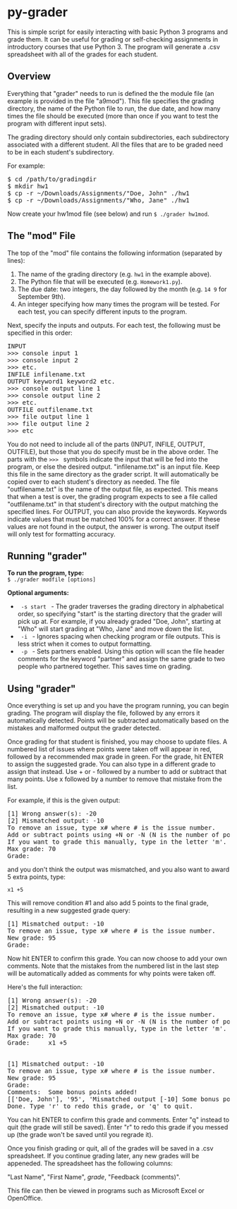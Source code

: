 py-grader
=========

This is simple script for easily interacting with basic Python 3 programs and grade them. It can be useful for grading or self-checking assignments in introductory courses that use Python 3. The program will generate a .csv spreadsheet with all of the grades for each student.



Overview
--------------

Everything that "grader" needs to run is defined the the module file (an example is provided in the file "a9mod"). This file specifies the grading directory, the name of the Python file to run, the due date, and how many times the file should be executed (more than once if you want to test the program with different input sets).

The grading directory should only contain subdirectories, each subdirectory associated with a different student. All the files that are to be graded need to be in each student's subdirectory.

For example:

<pre>
$ cd /path/to/gradingdir
$ mkdir hw1
$ cp -r ~/Downloads/Assignments/"Doe, John" ./hw1
$ cp -r ~/Downloads/Assignments/"Who, Jane" ./hw1
</pre>

Now create your hw1mod file (see below) and run `$ ./grader hw1mod`.



The "mod" File
--------------

The top of the "mod" file contains the following information (separated by lines):

<ol>
  <li>
    The name of the grading directory (e.g. <code>hw1</code> in the example above).
  </li>
  <li>
    The Python file that will be executed (e.g. <code>Homework1.py</code>).
  </li>
  <li>
    The due date: two integers, the day followed by the month (e.g. <code>14 9</code> for September 9th).
  </li>
  <li>
    An integer specifying how many times the program will be tested. For each test, you can specify different inputs to the program.
  </li>
</ol>

Next, specify the inputs and outputs. For each test, the following must be specified in this order:

<pre>
INPUT
>>> console input 1
>>> console input 2
>>> etc.
INFILE infilename.txt
OUTPUT keyword1 keyword2 etc.
>>> console output line 1
>>> console output line 2
>>> etc.
OUTFILE outfilename.txt
>>> file output line 1
>>> file output line 2
>>> etc
</pre>

You do not need to include all of the parts (INPUT, INFILE, OUTPUT, OUTFILE), but those that you do specify must be in the above order. The parts with the `>>> ` symbols indicate the input that will be fed into the program, or else the desired output. "infilename.txt" is an input file. Keep this file in the same directory as the grader script. It will automatically be copied over to each student's directory as needed. The file "outfilename.txt" is the name of the output file, as expected. This means that when a test is over, the grading program expects to see a file called "outfilename.txt" in that student's directory with the output matching the specified lines. For OUTPUT, you can also provide the keywords. Keywords indicate values that must be matched 100% for a correct answer. If these values are not found in the output, the answer is wrong. The output itself will only test for formatting accuracy.



Running "grader"
--------------

<b> To run the program, type: </b> <br>
`$ ./grader modfile [options]` <br>

<b> Optional arguments: </b>
<ul>
  <li>
    <code> -s start </code> - The grader traverses the grading directory in alphabetical order, so specifying "start" is the starting directory that the grader will pick up at. For example, if you already graded "Doe, John", starting at "Who" will start grading at "Who, Jane" and move down the list.
  </li>
  <li>
    <code> -i </code> - Ignores spacing when checking program or file outputs. This is less strict when it comes to output formatting.
  </li>
  <li>
    <code> -p </code> - Sets partners enabled. Using this option will scan the file header comments for the keyword "partner" and assign the same grade to two people who partnered together. This saves time on grading.
  </li>
</ul>



Using "grader"
--------------

Once everything is set up and you have the program running, you can begin grading. The program will display the file, followed by any errors it automatically detected. Points will be subtracted automatically based on the mistakes and malformed output the grader detected.

Once grading for that student is finished, you may choose to update files. A numbered list of issues where points were taken off will appear in red, followed by a recommended max grade in green. For the grade, hit ENTER to assign the suggested grade. You can also type in a different grade to assign that instead. Use + or - followed by a number to add or subtract that many points. Use x followed by a number to remove that mistake from the list.

For example, if this is the given output:

<pre>
[1] Wrong answer(s): -20
[2] Mismatched output: -10
To remove an issue, type x# where # is the issue number.
Add or subtract points using +N or -N (N is the number of points).
If you want to grade this manually, type in the letter 'm'.
Max grade: 70
Grade:     
</pre>

and you don't think the output was mismatched, and you also want to award 5 extra points, type:

`x1 +5`

This will remove condition #1 and also add 5 points to the final grade, resulting in a new suggested grade query:

<pre>
[1] Mismatched output: -10
To remove an issue, type x# where # is the issue number.
New grade: 95
Grade:     
</pre>

Now hit ENTER to confirm this grade. You can now choose to add your own comments. Note that the mistakes from the numbered list in the last step will be automatically added as comments for why points were taken off.

Here's the full interaction:

<pre>
[1] Wrong answer(s): -20
[2] Mismatched output: -10
To remove an issue, type x# where # is the issue number.
Add or subtract points using +N or -N (N is the number of points).
If you want to grade this manually, type in the letter 'm'.
Max grade: 70
Grade:     x1 +5


[1] Mismatched output: -10
To remove an issue, type x# where # is the issue number.
New grade: 95
Grade:     
Comments:  Some bonus points added!
[['Doe, John'], '95', 'Mismatched output [-10] Some bonus points added!']
Done. Type 'r' to redo this grade, or 'q' to quit. 
</pre>

You can hit ENTER to confirm this grade and comments. Enter "q" instead to quit (the grade will still be saved). Enter "r" to redo this grade if you messed up (the grade won't be saved until you regrade it).

Once you finish grading or quit, all of the grades will be saved in a .csv spreadsheet. If you continue grading later, any new grades will be appeneded. The spreadsheet has the following columns:

"Last Name", "First Name", *grade*, "Feedback (comments)".

This file can then be viewed in programs such as Microsoft Excel or OpenOffice.
